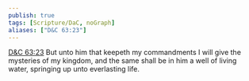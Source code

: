 ```yaml
---
publish: true
tags: [Scripture/DaC, noGraph]
aliases: ["D&C 63:23"]
---
```

[D&C 63:23](https://churchofjesuschrist.org/study/scriptures/dc-testament/dc/63?lang=eng&id=p23#p23) But unto him that keepeth my commandments I will give the mysteries of my kingdom, and the same shall be in him a well of living water, springing up unto everlasting life.
